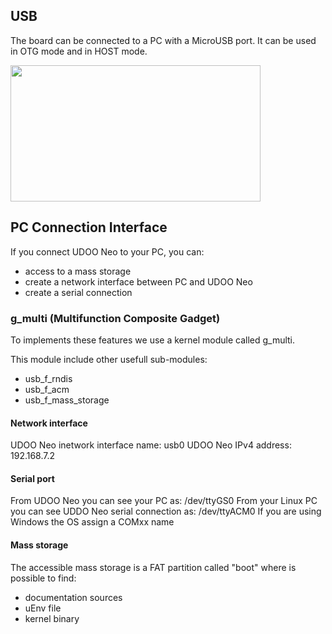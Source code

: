 ## USB
The board can be connected to a PC with a MicroUSB port. It can be used in OTG mode and in HOST mode. 

<img style="width:400px; height:218px" src="../img/10_usb_otg_sch.png">

## PC Connection Interface
If you connect UDOO Neo to your PC, you can:
* access to a mass storage
* create a network interface between PC and UDOO Neo
* create a serial connection

### g_multi (Multifunction Composite Gadget)
To implements these features we use a kernel module called g_multi.

This module include other usefull sub-modules:
* usb_f_rndis
* usb_f_acm
* usb_f_mass_storage

#### Network interface
UDOO Neo inetwork interface name: usb0
UDOO Neo IPv4 address: 192.168.7.2

#### Serial port
From UDOO Neo you can see your PC as: /dev/ttyGS0 
From your Linux PC you can see UDDO Neo serial connection as: /dev/ttyACM0
If you are using Windows the OS assign a COMxx name

#### Mass storage
The accessible mass storage is a FAT partition called "boot" where is possible to find:
* documentation sources
* uEnv file 
* kernel binary

